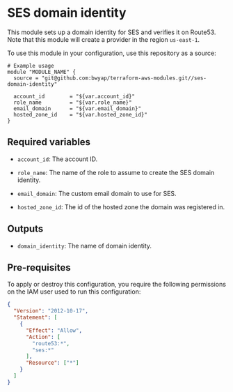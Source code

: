 # SES domain identity

This module sets up a domain identity for SES and verifies it on Route53. Note that this module will create a provider in the region `us-east-1`.

To use this module in your configuration, use this repository as a source:

```hcl
# Example usage
module "MODULE_NAME" {
  source = "git@github.com:bwyap/terraform-aws-modules.git//ses-domain-identity"

  account_id        = "${var.account_id}"
  role_name         = "${var.role_name}"
  email_domain      = "${var.email_domain}"
  hosted_zone_id    = "${var.hosted_zone_id}"
}
```

## Required variables

- `account_id`: The account ID.

- `role_name`: The name of the role to assume to create the SES domain identity.

- `email_domain`: The custom email domain to use for SES.

- `hosted_zone_id`: The id of the hosted zone the domain was registered in.


## Outputs

- `domain_identity`: The name of domain identity.


## Pre-requisites

To apply or destroy this configuration, you require the following permissions on the IAM user used to run this configuration:

```json
{
  "Version": "2012-10-17",
  "Statement": [
    {
      "Effect": "Allow",
      "Action": [
        "route53:*",
        "ses:*"
      ],
      "Resource": ["*"]
    }
  ]
}
```
